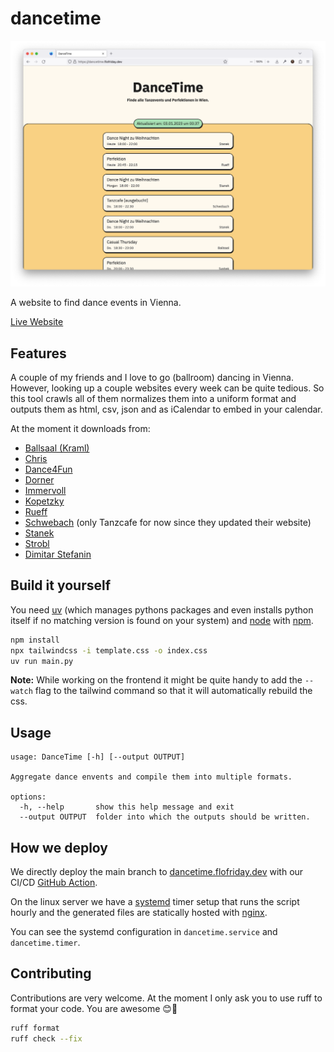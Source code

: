 # dancetime

![screenshot](screenshot.png)

A website to find dance events in Vienna.

[Live Website](https://dancetime.flofriday.dev/)

## Features

A couple of my friends and I love to go (ballroom) dancing in Vienna. However,
looking up a couple websites every week can be quite tedious. So this tool
crawls all of them normalizes them into a uniform format and outputs them as
html, csv, json and as iCalendar to embed in your calendar.

At the moment it downloads from:
- [Ballsaal (Kraml)](https://www.ballsaal.at/termine_tickets/?no_cache=1)
- [Chris](https://www.tanzschulechris.at/perfektionen/tanzcafe_wien_1)
- [Dance4Fun](https://danceforfun.at/termine/)
- [Dorner](https://tanzdorner.at/#perfektion)
- [Immervoll](https://www.tanzschule-immervoll.at/events/)
- [Kopetzky](https://kopetzky.at/Perfektion)
- [Rueff](https://tanzschulerueff.at/)
- [Schwebach](https://schwebach.at/events/) (only Tanzcafe for now since they updated their website)
- [Stanek](https://tanzschulestanek.at/)
- [Strobl](https://www.tanzschule-strobl.at/perfektion.html)
- [Dimitar Stefanin](https://dimitarstefanin.com/)

## Build it yourself

You need [uv](https://github.com/astral-sh/uv) (which manages pythons packages
and even installs python itself if no matching version is found on your system)
and [node](https://nodejs.org/en/) with [npm](https://www.npmjs.com/package/npm).

```bash
npm install
npx tailwindcss -i template.css -o index.css
uv run main.py
```

**Note:** While working on the frontend it might be quite handy to add the
`--watch` flag to the tailwind command so that it will automatically rebuild the
css.

## Usage

```
usage: DanceTime [-h] [--output OUTPUT]

Aggregate dance envents and compile them into multiple formats.

options:
  -h, --help       show this help message and exit
  --output OUTPUT  folder into which the outputs should be written.
```

## How we deploy

We directly deploy the main branch to [dancetime.flofriday.dev](https://dancetime.flofriday.dev)
with our CI/CD [GitHub Action](https://docs.github.com/en/actions).

On the linux server we have a [systemd](https://systemd.io/) timer setup that
runs the script hourly and the generated files are statically hosted with
[nginx](https://nginx.org/en/).

You can see the systemd configuration in `dancetime.service` and
`dancetime.timer`.

## Contributing

Contributions are very welcome. At the moment I only ask you to use ruff to
format your code. You are awesome 😊🎉

```bash
ruff format
ruff check --fix
```
